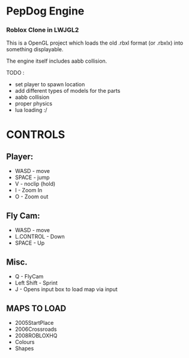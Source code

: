 # PepDog Engine
### Roblox Clone in LWJGL2

This is a OpenGL project which loads the old .rbxl format (or .rbxlx) into something displayable.

The engine itself includes aabb collision.

TODO : 
- set player to spawn location
- add different types of models for the parts
- aabb collision
- proper physics
- lua loading :/

# CONTROLS
## Player:
- WASD - move
- SPACE - jump
- V - noclip (hold)
- I - Zoom In
- O - Zoom out

## Fly Cam:
- WASD - move
- L.CONTROL - Down
- SPACE - Up

## Misc.
- Q - FlyCam
- Left Shift - Sprint
- J - Opens input box to load map via input

## MAPS TO LOAD
- 2005StartPlace
- 2006Crossroads
- 2008ROBLOXHQ
- Colours
- Shapes
